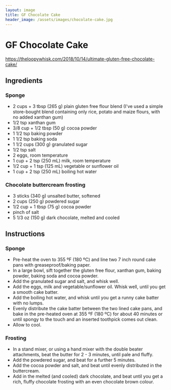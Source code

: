 ```yaml
---
layout: image
title: GF Chocolate Cake
header_image: /assets/images/chocolate-cake.jpg
---
```


# GF Chocolate Cake

https://theloopywhisk.com/2018/10/14/ultimate-gluten-free-chocolate-cake/


## Ingredients

### Sponge

* 2 cups + 3 tbsp (265 g) plain gluten free flour blend (I've used a simple store-bought blend containing only rice, potato and maize flours, with no added xanthan gum)
* 1/2 tsp xanthan gum
* 3/8 cup + 1/2 tbsp (50 g) cocoa powder
* 1 1/2 tsp baking powder
* 1 1/2 tsp baking soda
* 1 1/2 cups (300 g) granulated sugar
* 1/2 tsp salt
* 2 eggs, room temperature
* 1 cup + 2 tsp (250 mL) milk, room temperature
* 1/2 cup + 1 tsp (125 mL) vegetable or sunflower oil
* 1 cup + 2 tsp (250 mL) boiling hot water

### Chocolate buttercream frosting

* 3 sticks (340 g) unsalted butter, softened
* 2 cups (250 g) powdered sugar
* 1/2 cup + 1 tbsp (75 g) cocoa powder
* pinch of salt
* 5 1/3 oz (150 g) dark chocolate, melted and cooled

## Instructions

### Sponge

* Pre-heat the oven to 355 ºF (180 ºC) and line two 7 inch round cake pans with greaseproof/baking paper.
* In a large bowl, sift together the gluten free flour, xanthan gum, baking powder, baking soda and cocoa powder.
* Add the granulated sugar and salt, and whisk well.
* Add the eggs, milk and vegetable/sunflower oil. Whisk well, until you get a smooth cake batter.
* Add the boiling hot water, and whisk until you get a runny cake batter with no lumps.
* Evenly distribute the cake batter between the two lined cake pans, and bake in the pre-heated oven at 355 ºF (180 ºC) for about 40 minutes or until spongy to the touch and an inserted toothpick comes out clean.
* Allow to cool.

### Frosting

* In a stand mixer, or using a hand mixer with the double beater attachments, beat the butter for 2 - 3 minutes, until pale and fluffy.
* Add the powdered sugar, and beat for a further 5 minutes.
* Add the cocoa powder and salt, and beat until evenly distributed in the buttercream.
* Add in the melted (and cooled) dark chocolate, and beat until you get a rich, fluffy chocolate frosting with an even chocolate brown colour.

